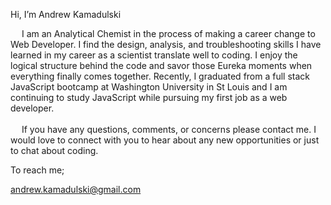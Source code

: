   Hi, I’m Andrew Kamadulski
  
 &emsp; I am an Analytical Chemist in the process of making a career change to Web Developer. I find the design, analysis, and troubleshooting skills I have learned in my career as a scientist translate well to coding. I enjoy the logical structure behind the code and savor those Eureka moments when everything finally comes together. Recently, I graduated from a full stack JavaScript bootcamp at Washington University in St Louis and I am continuing to study JavaScript while pursuing my first job as a web developer. </br></br>
 &emsp; If you have any questions, comments, or concerns please contact me. I would love to connect with you to hear about any new opportunities or just to chat about coding. 
  
  
To reach me;



andrew.kamadulski@gmail.com





